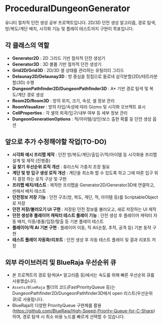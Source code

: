 # ProceduralDungeonGenerator

유니티 절차적 던전 생성 공부 프로젝트입니다. 2D/3D 던전 생성 알고리즘, 경로 탐색, 방/복도/계단 배치, 시각화 기능 및 플레이 테스트까지 구현이 목표입니다.

## 각 클래스의 역할
- **Generator2D** : 2D 그리드 기반 절차적 던전 생성기
- **Generator3D** : 3D 볼륨 기반 절차적 던전 생성기
- **Grid2D/Grid3D** : 2D/3D 셀 상태를 관리하는 유틸리티 그리드
- **Delaunay2D/Delaunay3D** : 방 중심을 정점으로 들로네 삼각분할(2D)/테트라분할(3D) 수행
- **DungeonPathfinder2D/DungeonPathfinder3D** : A* 기반 경로 탐색 및 복도/계단 경로 생성
- **Room2D/Room3D** : 방의 위치, 크기, 속성, 셀 정보 관리
- **RoomVisualizer** : 방의 타입/속성에 따라 Gizmo 및 시각화 오브젝트 표시
- **CellProperties** : 각 셀의 외곽/입구/내부 여부 등 세부 정보 관리
- **DungeonGenerationOptions** : 적/아이템/상인/보스 출현 확률 등 던전 생성 옵션

## 앞으로 추가 수정해야할 작업(TO-DO)

- **시각화 예시 프리팹 제작** : 던전 방/복도/계단/출입구/적/아이템 등 시각화용 프리팹 설계 및 제작 (진행중)
- **길 찾기 우선순위 로직 개선** : 휴리스틱 가중치 조정 필요
- **계단 및 방 입구 생성 로직 개선** : 계단을 최소화 할 수 있도록 하고 그에 따른 입구 위치 결정 하는 로직 구상 및 구현
- **프리팹 배치/테스트** : 제작한 프리팹을 Generator2D/Generator3D에 연결하고, 씬에서 배치 테스트
- **던전정보 저장 기능** : 던전 구조(방, 복도, 계단, 적, 아이템 등)를 ScriptableObject로 저장
- **던전 저장/불러오기 UI 구현** : 저장된 던전 정보를 불러오고, 새로 저장하는 UI 제작
- **던전 생성후 플레이어 캐릭터 테스트 플레이 기능** : 던전 생성 후 플레이어 캐릭터 자동 배치, 이동/충돌/입장/탈출 등 기본 플레이 테스트
- **플레이어/적 AI 기본 구현** : 플레이어 이동, 적 AI(순찰, 추적, 공격 등) 기본 동작 구현
- **테스트 플레이 자동화/리포트** : 던전 생성 후 자동 테스트 플레이 및 결과 리포트 저장

## 외부 라이브러리 및 BlueRaja 우선순위 큐
- 본 프로젝트의 경로 탐색(A* 알고리즘 등)에서는 속도를 위해 빠른 우선순위 큐를 사용했습니다.
- `Assets/BlueRaja` 폴더의 코드(FastPriorityQueue 등)는 DungeonPathfinder2D/DungeonPathfinder3D에서 open 리스트(우선순위 큐)로 사용됩니다.
- BlueRaja의 다양한 PriorityQueue 구현체를 활용(https://github.com/BlueRaja/High-Speed-Priority-Queue-for-C-Sharp)하여, 경로 탐색 시 최소 비용 노드를 빠르게 선택할 수 있습니다.

